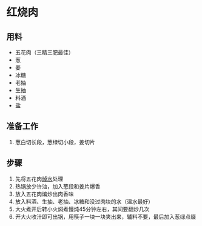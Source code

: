 # 红烧肉

## 用料
- 五花肉（三精三肥最佳）
- 葱
- 姜
- 冰糖
- 老抽
- 生抽
- 料酒
- 盐

## 准备工作
1. 葱白切长段，葱绿切小段，姜切片

## 步骤
1. 先将五花肉[焯水](../小技巧/焯水.md)处理
2. 热锅放少许油，加入葱段和姜片爆香
3. 放入五花肉煸炒出肉香味
4. 放入料酒、生抽、老抽、冰糖和没过肉块的水（温水最好）
5. 大火煮开后转小火焖煮慢炖45分钟左右，其间要翻炒几次
6. 开大火收汁即可出锅，用筷子一块一块夹出来，辅料不要，最后加入葱绿点缀